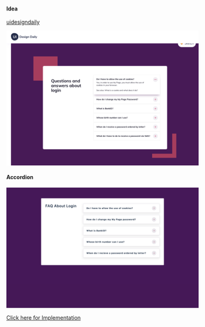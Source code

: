#### Idea

[uidesigndaily](https://uidesigndaily.com/posts/sketch-accordion-website-day-1175)

![](./idea.png)

#### Accordion

![Accordion Implementation](thumbnail.png)

[Click here for Implementation]()
